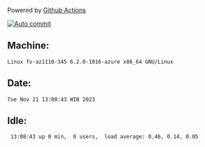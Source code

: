 Powered by [Github Actions](https://github.com/features/actions)

[![Auto commit](https://github.com/hiage/workstation/workflows/Auto%20commit/badge.svg)](https://github.com/hiage/workstation/actions?query=workflow%3A%22Auto+commit%22)

## Machine:
```
Linux fv-az1110-345 6.2.0-1016-azure x86_64 GNU/Linux
```
## Date:
```
Tue Nov 21 13:08:43 WIB 2023
```
## Idle:
```
 13:08:43 up 0 min,  0 users,  load average: 0.46, 0.14, 0.05
```
